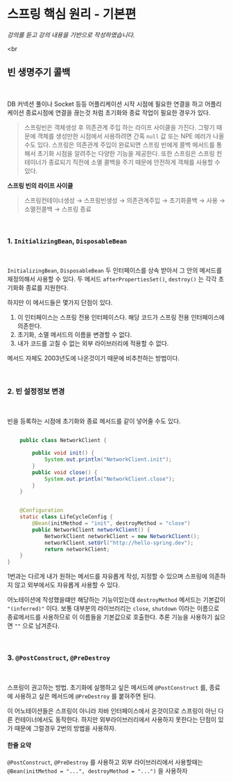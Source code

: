 # 스프링 핵심 원리 - 기본편
_강의를 듣고 강의 내용을 기반으로 작성하였습니다._

<br

## 빈 생명주기 콜백

<br>

DB 커넥션 풀이나 Socket 등등 어플리케이션 시작 시점에 필요한 연결을 하고 어플리케이션 종료시점에 연결을 끊는것 처럼 초기화와 종료 작업이 필요한 경우가 있다.

> 스프링빈은 객체생성 후 의존관계 주입 하는 라이프 사이클을 가진다. 그렇기 때문에 객체를 생성만한 시점에서 사용하려면 간혹 `null` 값 또는 NPE 에러가 나올수도 
> 있다. 스프링은 의존관계 주입이 완료되면 스프링 빈에게 콜백 메서드를 통해서 초기화 시점을 알려주는 다양한 기능을 제공한다. 또한 스프링은 스프링 컨테이너가 
> 종료되기 직전에 소멸 콜백을 주기 때문에 안전하게 객체를 사용할 수 있다.


**스프링 빈의 라이프 사이클**
> 스프링컨테이너생성 → 스프링빈생성 → 의존관계주입 → 초기화콜백 → 사용 → 소멸전콜백 → 스프링 종료



<br>

### 1. `InitializingBean`, `DisposableBean` 

<br>

`InitializingBean`, `DisposableBean` 두 인터페이스를 상속 받아서 그 안의 메서드를 재정의해서 사용할 수 있다. 
두 메서드 `afterPropertiesSet()`, `destroy()` 는 각각 초기화화 종료를 지원한다. 


하지만 이 메서드들은 몇가지 단점이 있다.

1. 이 인터페이스는 스프링 전용 인터페이스다. 해당 코드가 스프링 전용 인터페이스에 의존한다.
2. 초기화, 소멸 메서드의 이름을 변경할 수 없다.
3. 내가 코드를 고칠 수 없는 외부 라이브러리에 적용할 수 없다.

메서드 자체도 2003년도에 나온것이기 때문에 비추천하는 방법이다.

<br>

### 2. 빈 설정정보 변경

<br>

빈을 등록하는 시점에 초기화와 종료 메서드를 같이 넣어줄 수도 있다.

```java

    public class NetworkClient {

        public void init() { 
            System.out.println("NetworkClient.init");
        }
        public void close() {
            System.out.println("NetworkClient.close");
        }
    }

```

```java

    @Configuration
    static class LifeCycleConfig {
        @Bean(initMethod = "init", destroyMethod = "close")
        public NetworkClient networkClient() {
            NetworkClient networkClient = new NetworkClient();
            networkClient.setUrl("http://hello-spring.dev");
            return networkClient;
    } 
}

```

1번과는 다르게 내가 원하는 메서드를 자유롭게 작성, 지정할 수 있으며 스프링에 의존하지 않고 외부에서도 자유롭게 사용할 수 있다.

어노테이션에 작성했을떄만 해당하는 기능이있는데 `destroyMethod` 메서드는 기본값이 `"(inferred)"` 이다. 보통 대부분의 라이브러리는 `close`, 
`shutdown` 이라는 이름으로 종료메서드를 사용하므로 이 이름들을 기본값으로 호출한다. 추론 기능을 사용하기 싫으면 `""` 으로 남겨준다.

<br>

### 3. `@PostConstruct`, `@PreDestroy`

<br>

스프링이 권고하는 방법. 초기화에 실행하고 싶은 메서드에 `@PostConstruct` 를, 종료에 사용하고 싶은 메서드에 `@PreDestroy` 를 붙혀주면 된다.

이 어노테이션들은 스프링이 아니라 자바 인터페이스에서 온것이므로 스프링이 아닌 다른 컨테이너에서도 동작한다. 하지만 외부라이브러리에서 사용하지 못한다는 단점이 
있가 때문에 그럴경우 2번의 방법을 사용하자.

#### 한줄 요약
`@PostConstruct`, `@PreDestroy` 를 사용하고 외부 라이브러리에서 사용할때는 `@Bean(initMethod = "...", destroyMethod = "...")` 을 
사용하자


<br><br>